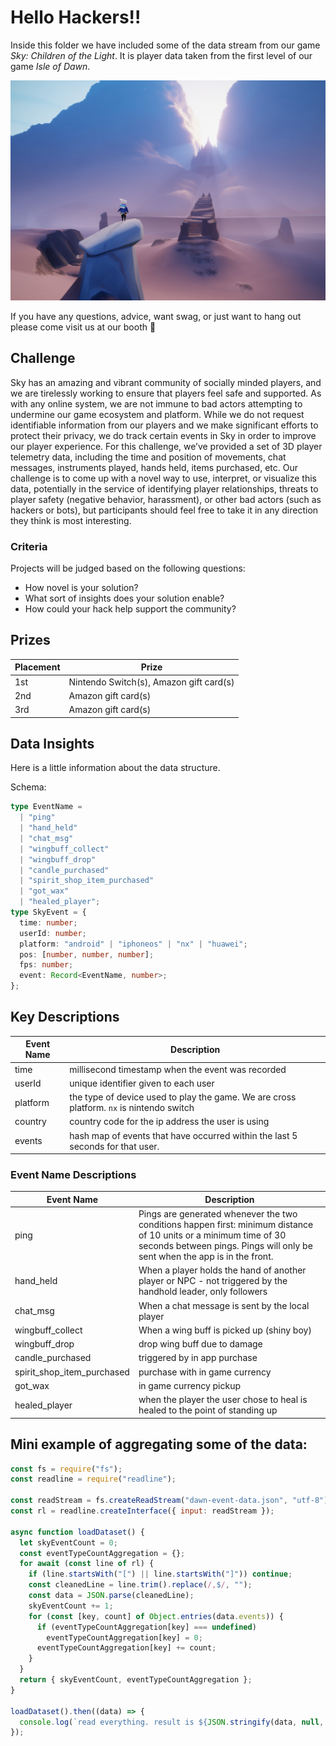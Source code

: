 # **Hello Hackers!!**

Inside this folder we have included some of the data stream from our game _Sky: Children of the Light_. It is player data taken from the first level of our game _Isle of Dawn_.

![Picture of the first are of the game, Isle of Dawn](./Isle_of_Dawn.JPG)

If you have any questions, advice, want swag, or just want to hang out please come visit us at our booth 🎉

## Challenge

Sky has an amazing and vibrant community of socially minded players, and we are tirelessly working to ensure that players feel safe and supported. As with any online system, we are not immune to bad actors attempting to undermine our game ecosystem and platform. While we do not request identifiable information from our players and we make significant efforts to protect their privacy, we do track certain events in Sky in order to improve our player experience. For this challenge, we’ve provided a set of 3D player telemetry data, including the time and position of movements, chat messages, instruments played, hands held, items purchased, etc. Our challenge is to come up with a novel way to use, interpret, or visualize this data, potentially in the service of identifying player relationships, threats to player safety (negative behavior, harassment), or other bad actors (such as hackers or bots), but participants should feel free to take it in any direction they think is most interesting.

### Criteria

Projects will be judged based on the following questions:

- How novel is your solution?
- What sort of insights does your solution enable?
- How could your hack help support the community?

## Prizes

| Placement | Prize                                   |
| --------- | --------------------------------------- |
| 1st       | Nintendo Switch(s), Amazon gift card(s) |
| 2nd       | Amazon gift card(s)                     |
| 3rd       | Amazon gift card(s)                     |

## Data Insights

Here is a little information about the data structure.

Schema:

```ts
type EventName =
  | "ping"
  | "hand_held"
  | "chat_msg"
  | "wingbuff_collect"
  | "wingbuff_drop"
  | "candle_purchased"
  | "spirit_shop_item_purchased"
  | "got_wax"
  | "healed_player";
type SkyEvent = {
  time: number;
  userId: number;
  platform: "android" | "iphoneos" | "nx" | "huawei";
  pos: [number, number, number];
  fps: number;
  event: Record<EventName, number>;
};
```

## Key Descriptions

| Event Name | Description                                                                              |
| ---------- | ---------------------------------------------------------------------------------------- |
| time       | millisecond timestamp when the event was recorded                                                 |
| userId     | unique identifier given to each user                                                     |
| platform   | the type of device used to play the game. We are cross platform. `nx` is nintendo switch |
| country    | country code for the ip address the user is using                                        |
| events     | hash map of events that have occurred within the last 5 seconds for that user.           |


### Event Name Descriptions

| Event Name                 | Description                                                                                                                                                                                     |
| -------------------------- | ----------------------------------------------------------------------------------------------------------------------------------------------------------------------------------------------- |
| ping                       | Pings are generated whenever the two conditions happen first: minimum distance of 10 units or a minimum time of 30 seconds between pings. Pings will only be sent when the app is in the front. |
| hand_held                  | When a player holds the hand of another player or NPC - not triggered by the handhold leader, only followers                                                                                    |
| chat_msg                   | When a chat message is sent by the local player                                                                                                                                                 |
| wingbuff_collect           | When a wing buff is picked up (shiny boy)                                                                                                                                                       |
| wingbuff_drop              | drop wing buff due to damage                                                                                                                                                                    |
| candle_purchased           | triggered by in app purchase                                                                                                                                                                    |
| spirit_shop_item_purchased | purchase with in game currency                                                                                                                                                                  |
| got_wax                    | in game currency pickup                                                                                                                                                                         |
| healed_player              | when the player the user chose to heal is healed to the point of standing up                                                                                                                    |

## Mini example of aggregating some of the data:

```js
const fs = require("fs");
const readline = require("readline");

const readStream = fs.createReadStream("dawn-event-data.json", "utf-8");
const rl = readline.createInterface({ input: readStream });

async function loadDataset() {
  let skyEventCount = 0;
  const eventTypeCountAggregation = {};
  for await (const line of rl) {
    if (line.startsWith("[") || line.startsWith("]")) continue;
    const cleanedLine = line.trim().replace(/,$/, "");
    const data = JSON.parse(cleanedLine);
    skyEventCount += 1;
    for (const [key, count] of Object.entries(data.events)) {
      if (eventTypeCountAggregation[key] === undefined)
        eventTypeCountAggregation[key] = 0;
      eventTypeCountAggregation[key] += count;
    }
  }
  return { skyEventCount, eventTypeCountAggregation };
}

loadDataset().then((data) => {
  console.log(`read everything. result is ${JSON.stringify(data, null, 2)}`);
});
```
